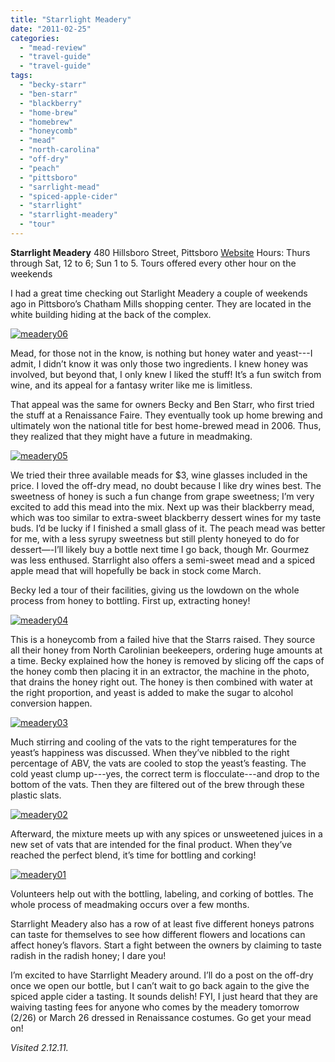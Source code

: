 ```yaml
---
title: "Starrlight Meadery"
date: "2011-02-25"
categories:
  - "mead-review"
  - "travel-guide"
  - "travel-guide"
tags:
  - "becky-starr"
  - "ben-starr"
  - "blackberry"
  - "home-brew"
  - "homebrew"
  - "honeycomb"
  - "mead"
  - "north-carolina"
  - "off-dry"
  - "peach"
  - "pittsboro"
  - "sarrlight-mead"
  - "spiced-apple-cider"
  - "starrlight"
  - "starrlight-meadery"
  - "tour"
---
```


**Starrlight Meadery** 480 Hillsboro Street, Pittsboro [Website](http://starrlightmead.com/) Hours: Thurs through Sat, 12 to 6; Sun 1 to 5. Tours offered every other hour on the weekends

I had a great time checking out Starlight Meadery a couple of weekends ago in Pittsboro’s Chatham Mills shopping center. They are located in the white building hiding at the back of the complex.




<div class="caption">

[![](http://s3.amazonaws.com/thegourmez-wpmedia/2011/02/meadery06.jpg "meadery06")](http://s3.amazonaws.com/thegourmez-wpmedia/2011/02/meadery06.jpg)</div>


Mead, for those not in the know, is nothing but honey water and yeast---I admit, I didn’t know it was only those two ingredients. I knew honey was involved, but beyond that, I only knew I liked the stuff! It’s a fun switch from wine, and its appeal for a fantasy writer like me is limitless.

That appeal was the same for owners Becky and Ben Starr, who first tried the stuff at a Renaissance Faire. They eventually took up home brewing and ultimately won the national title for best home-brewed mead in 2006. Thus, they realized that they might have a future in meadmaking.




<div class="caption">

[![](http://s3.amazonaws.com/thegourmez-wpmedia/2011/02/meadery05.jpg "meadery05")](http://s3.amazonaws.com/thegourmez-wpmedia/2011/02/meadery05.jpg)</div>


We tried their three available meads for $3, wine glasses included in the price. I loved the off-dry mead, no doubt because I like dry wines best. The sweetness of honey is such a fun change from grape sweetness; I’m very excited to add this mead into the mix. Next up was their blackberry mead, which was too similar to extra-sweet blackberry dessert wines for my taste buds. I’d be lucky if I finished a small glass of it. The peach mead was better for me, with a less syrupy sweetness but still plenty honeyed to do for dessert—-I’ll likely buy a bottle next time I go back, though Mr. Gourmez was less enthused. Starrlight also offers a semi-sweet mead and a spiced apple mead that will hopefully be back in stock come March.

Becky led a tour of their facilities, giving us the lowdown on the whole process from honey to bottling. First up, extracting honey!

[![](http://s3.amazonaws.com/thegourmez-wpmedia/2011/02/meadery04.jpg "meadery04")](http://s3.amazonaws.com/thegourmez-wpmedia/2011/02/meadery04.jpg)

This is a honeycomb from a failed hive that the Starrs raised. They source all their honey from North Carolinian beekeepers, ordering huge amounts at a time. Becky explained how the honey is removed by slicing off the caps of the honey comb then placing it in an extractor, the machine in the photo, that drains the honey right out. The honey is then combined with water at the right proportion, and yeast is added to make the sugar to alcohol conversion happen.




<div class="caption">

[![](http://s3.amazonaws.com/thegourmez-wpmedia/2011/02/meadery03.jpg "meadery03")](http://s3.amazonaws.com/thegourmez-wpmedia/2011/02/meadery03.jpg)</div>


Much stirring and cooling of the vats to the right temperatures for the yeast’s happiness was discussed. When they’ve nibbled to the right percentage of ABV, the vats are cooled to stop the yeast’s feasting. The cold yeast clump up---yes, the correct term is flocculate---and drop to the bottom of the vats. Then they are filtered out of the brew through these plastic slats.

[![](http://s3.amazonaws.com/thegourmez-wpmedia/2011/02/meadery02.jpg "meadery02")](http://s3.amazonaws.com/thegourmez-wpmedia/2011/02/meadery02.jpg)

Afterward, the mixture meets up with any spices or unsweetened juices in a new set of vats that are intended for the final product. When they’ve reached the perfect blend, it’s time for bottling and corking!




<div class="caption">

[![](http://s3.amazonaws.com/thegourmez-wpmedia/2011/02/meadery01.jpg "meadery01")](http://s3.amazonaws.com/thegourmez-wpmedia/2011/02/meadery01.jpg)</div>


Volunteers help out with the bottling, labeling, and corking of bottles. The whole process of meadmaking occurs over a few months.

Starrlight Meadery also has a row of at least five different honeys patrons can taste for themselves to see how different flowers and locations can affect honey’s flavors. Start a fight between the owners by claiming to taste radish in the radish honey; I dare you!

I’m excited to have Starrlight Meadery around. I’ll do a post on the off-dry once we open our bottle, but I can’t wait to go back again to the give the spiced apple cider a tasting. It sounds delish! FYI, I just heard that they are waiving tasting fees for anyone who comes by the meadery tomorrow (2/26) or March 26 dressed in Renaissance costumes. Go get your mead on!

_Visited 2.12.11._
